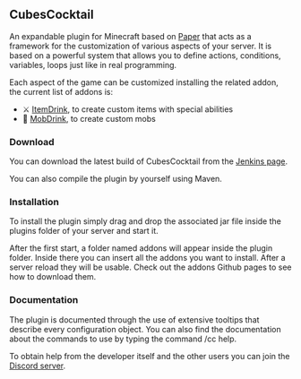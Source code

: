 ## CubesCocktail

An expandable plugin for Minecraft based on [Paper](https://papermc.io/) that acts as a framework for the customization of various aspects of your server. It is based on a powerful system that allows you to define actions, conditions, variables, loops just like in real programming.

Each aspect of the game can be customized installing the related addon, the current list of addons is:

- ⚔️ [ItemDrink](https://github.com/CubesCocktail/ItemDrink), to create custom items with special abilities
- 🧟 [MobDrink](https://github.com/CubesCocktail/MobDrink), to create custom mobs

### Download

You can download the latest build of CubesCocktail from the [Jenkins page](http://188.34.166.204:8080/job/CubesCocktail/).

You can also compile the plugin by yourself using Maven.

### Installation

To install the plugin simply drag and drop the associated jar file inside the plugins folder of your server and start it.

After the first start, a folder named addons will appear inside the plugin folder. Inside there you can insert all the addons you want to install. After a server reload they will be usable. Check out the addons Github pages to see how to download them.

### Documentation

The plugin is documented through the use of extensive tooltips that describe every configuration object. You can also find the documentation about the commands to use by typing the command /cc help.

To obtain help from the developer itself and the other users you can join the [Discord server](https://discord.gg/TzREkc9).